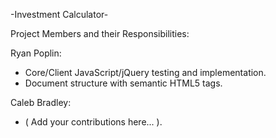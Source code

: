-Investment Calculator-

Project Members and their Responsibilities:

Ryan Poplin: 

- Core/Client JavaScript/jQuery testing and implementation.
- Document structure with semantic HTML5 tags.

Caleb Bradley:

- ( Add your contributions here... ).